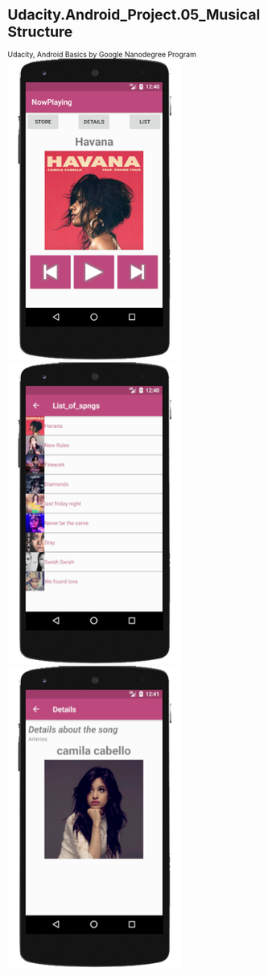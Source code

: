 # Udacity.Android_Project.05_MusicalStructure
 
Udacity, Android Basics by Google Nanodegree Program
<br>
<img src="https://github.com/yassabdulrhamn/Udacity.Android_Project.05_MusicalStructure/blob/master/401.png" height="600">
<br>
<img src="https://github.com/yassabdulrhamn/Udacity.Android_Project.05_MusicalStructure/blob/master/402.png" height="600">
<br>
<img src="https://github.com/yassabdulrhamn/Udacity.Android_Project.05_MusicalStructure/blob/master/403.png" height="600">
